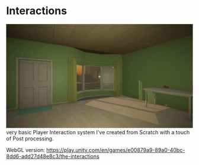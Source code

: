 # Interactions
[![Interactions Game](interactions.png)](https://play.unity.com/en/games/e00879a9-89a0-40bc-8dd6-add27d48e8c3/the-interactions)
very basic Player Interaction system I've created from Scratch with a touch of Post processing.

WebGL version: https://play.unity.com/en/games/e00879a9-89a0-40bc-8dd6-add27d48e8c3/the-interactions
